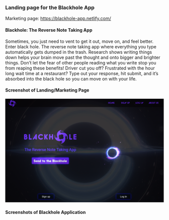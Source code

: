 ### Landing page for the Blackhole App

Marketing page: <a href="https://blackhole-app.netlify.com/">https://blackhole-app.netlify.com/</a>

#### Blackhole: The Reverse Note Taking App

Sometimes, you just need to vent to get it out, move on, and feel better.  Enter black hole. The reverse note taking app where everything you type automatically gets dumped in the trash. Research shows writing things down helps your brain move past the thought and onto bigger and brighter things. Don’t let the fear of other people reading what you write stop you from reaping these benefits! Driver cut you off? Frustrated with the hour long wait time at a restaurant? Type out your response, hit submit, and it’s absorbed into the black hole so you can move on with your life. 

#### Screenshot of Landing/Marketing Page 

![alt text](img/landingpage.PNG)

#### Screenshots of Blackhole Application

